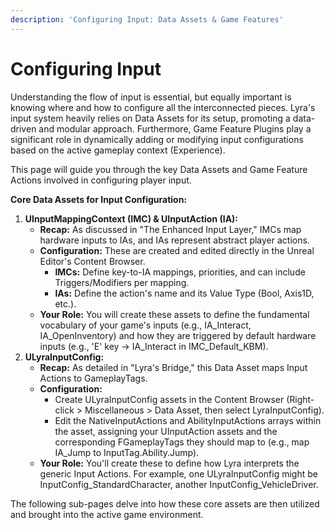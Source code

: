 ```yaml
---
description: 'Configuring Input: Data Assets & Game Features'
---
```


# Configuring Input

Understanding the flow of input is essential, but equally important is knowing where and how to configure all the interconnected pieces. Lyra's input system heavily relies on Data Assets for its setup, promoting a data-driven and modular approach. Furthermore, Game Feature Plugins play a significant role in dynamically adding or modifying input configurations based on the active gameplay context (Experience).

This page will guide you through the key Data Assets and Game Feature Actions involved in configuring player input.

**Core Data Assets for Input Configuration:**

1. **UInputMappingContext (IMC) & UInputAction (IA):**
   * **Recap:** As discussed in "The Enhanced Input Layer," IMCs map hardware inputs to IAs, and IAs represent abstract player actions.
   * **Configuration:** These are created and edited directly in the Unreal Editor's Content Browser.
     * **IMCs:** Define key-to-IA mappings, priorities, and can include Triggers/Modifiers per mapping.
     * **IAs:** Define the action's name and its Value Type (Bool, Axis1D, etc.).
   * **Your Role:** You will create these assets to define the fundamental vocabulary of your game's inputs (e.g., IA\_Interact, IA\_OpenInventory) and how they are triggered by default hardware inputs (e.g., 'E' key -> IA\_Interact in IMC\_Default\_KBM).
2. **ULyraInputConfig:**
   * **Recap:** As detailed in "Lyra's Bridge," this Data Asset maps Input Actions to GameplayTags.
   * **Configuration:**
     * Create ULyraInputConfig assets in the Content Browser (Right-click > Miscellaneous > Data Asset, then select LyraInputConfig).
     * Edit the NativeInputActions and AbilityInputActions arrays within the asset, assigning your UInputAction assets and the corresponding FGameplayTags they should map to (e.g., map IA\_Jump to InputTag.Ability.Jump).
   * **Your Role:** You'll create these to define how Lyra interprets the generic Input Actions. For example, one ULyraInputConfig might be InputConfig\_StandardCharacter, another InputConfig\_VehicleDriver.

The following sub-pages delve into how these core assets are then utilized and brought into the active game environment.
